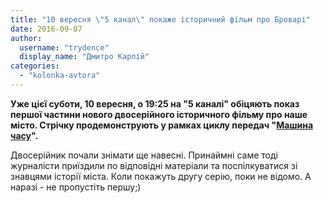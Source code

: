 ```yaml
---
title: "10 вересня \"5 канал\" покаже історичний фільм про Броварі"
date: 2016-09-07
author: 
  username: "trydence"
  display_name: "Дмитро Карпій"
categories: 
  - "kolonka-avtora"
---
```


**Уже цієї суботи, 10 вересня, о 19:25 на "5 каналі" обіцяють показ першої частини нового двосерійного історичного фільму про наше місто. Стрічку продемонструють у рамках циклу передач "[Машина часу](http://www.5.ua/programy/mashyna-chasu-33.html)".**

Двосерійник почали знімати ще навесні. Принаймні саме тоді журналісти приїздили по відповідні матеріали та поспілкуватися зі знавцями історії міста. Коли покажуть другу серію, поки не відомо. А наразі - не пропустіть першу;)
